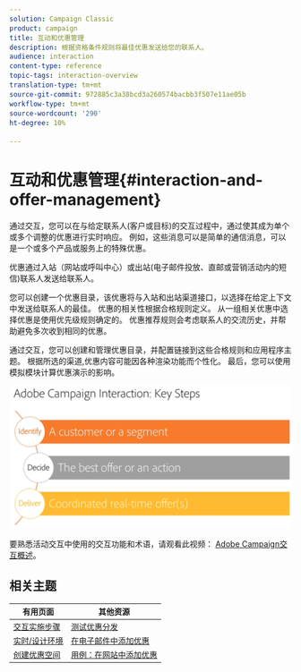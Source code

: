 ```yaml
---
solution: Campaign Classic
product: campaign
title: 互动和优惠管理
description: 根据资格条件规则将最佳优惠发送给您的联系人。
audience: interaction
content-type: reference
topic-tags: interaction-overview
translation-type: tm+mt
source-git-commit: 972885c3a38bcd3a260574bacbb3f507e11ae05b
workflow-type: tm+mt
source-wordcount: '290'
ht-degree: 10%

---
```



# 互动和优惠管理{#interaction-and-offer-management}

通过交互，您可以在与给定联系人(客户或目标)的交互过程中，通过使其成为单个或多个调整的优惠进行实时响应。 例如，这些消息可以是简单的通信消息，可以是一个或多个产品或服务上的特殊优惠。

优惠通过入站（网站或呼叫中心）或出站(电子邮件投放、直邮或营销活动内的短信)联系人发送给联系人。

您可以创建一个优惠目录，该优惠将与入站和出站渠道接口，以选择在给定上下文中发送给联系人的最佳。 优惠的相关性根据合格规则定义。 从一组相关优惠中选择优惠是使用优先级规则确定的。 优惠推荐规则会考虑联系人的交流历史，并帮助避免多次收到相同的优惠。

通过交互，您可以创建和管理优惠目录，并配置链接到这些合格规则和应用程序主题。 根据所选的渠道,优惠内容可能因各种渲染功能而个性化。 最后，您可以使用模拟模块计算优惠演示的影响。

![](assets/Offermgt2.png)

要熟悉活动交互中使用的交互功能和术语，请观看此视频： [Adobe Campaign交互概述](https://helpx.adobe.com/campaign/classic/how-to/acs-overview.html?playlist=/ccx/v1/collection/product/campaign/classic/segment/digital-marketers/explevel/intermediate/applaunch/get-started/collection.ccx.js&amp;ref=helpx.adobe.com)。

## 相关主题

| 有用页面 | 其他资源 |
|---|---|
| [交互实施步骤](../../interaction/using/implementation-steps.md) | [测试优惠分发](../../interaction/using/about-offers-simulation.md) |
| [实时/设计环境](../../interaction/using/live-design-environments.md) | [在电子邮件中添加优惠](../../interaction/using/integrating-an-offer-via-the-wizard.md) |
| [创建优惠空间](../../interaction/using/creating-offer-spaces.md) | [用例：在网站中添加优惠](../../interaction/using/offers-on-an-inbound-channel.md) |